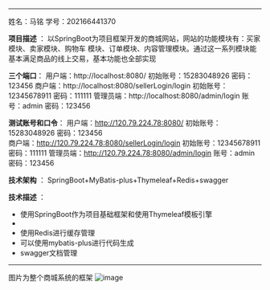 # 
***************
姓名：马铭
学号：202166441370

 **项目描述** ：
以SpringBoot为项目框架开发的商城网站，网站的功能模块有：买家模块、卖家模块、购物车  模块、订单模块、内容管理模块。通过这一系列模块能基本满足商品的线上交易，基本功能也全部实现

**三个端口**：
用户端：http://localhost:8080/  初始账号：15283048926  密码：123456
商户端：http://localhost:8080/sellerLogin/login  初始账号：12345678911  密码：111111
管理员端：http://localhost:8080/admin/login  账号：admin   密码：123456

**测试账号和口令**：
用户端：http://120.79.224.78:8080/  初始账号：15283048926  密码：123456        
商户端：http://120.79.224.78:8080/sellerLogin/login  初始账号：12345678911  密码：111111
管理员端：http://120.79.224.78:8080/admin/login  账号：admin   密码：123456   

 **技术架构** ：
SpringBoot+MyBatis-plus+Thymeleaf+Redis+swagger

 **技术描述** ：

- 使用SpringBoot作为项目基础框架和使用Thymeleaf模板引擎
- 
- 使用Redis进行缓存管理
- 可以使用mybatis-plus进行代码生成
- swagger文档管理

*************************
图片为整个商城系统的框架
![image](https://github.com/18680246112/mm/assets/148770300/073ca3cd-8227-45df-8ab9-7a22b4fd6915)

